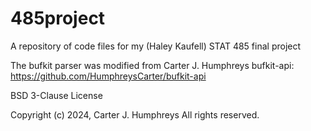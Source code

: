 # 485project
A repository of code files for my (Haley Kaufell) STAT 485 final project

The bufkit parser was modified from Carter J. Humphreys bufkit-api:
https://github.com/HumphreysCarter/bufkit-api

BSD 3-Clause License

Copyright (c) 2024, Carter J. Humphreys
All rights reserved.
